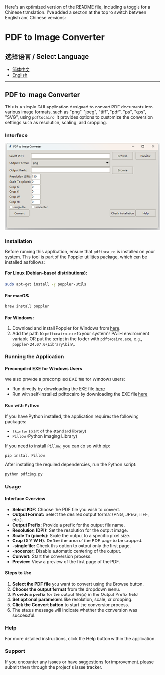 Here's an optimized version of the README file, including a toggle for a Chinese translation. I've added a section at the top to switch between English and Chinese versions:

# PDF to Image Converter

## 选择语言 / Select Language
- [简体中文](./README.md)
- [English](./README_CN.md)

---

## PDF to Image Converter

This is a simple GUI application designed to convert PDF documents into various image formats, such as "png", "jpeg", "tiff", "pdf", "ps", "eps", "SVG", using `pdftocairo`. It provides options to customize the conversion settings such as resolution, scaling, and cropping.

### Interface

![GUI](./gui.png)

### Installation

Before running this application, ensure that `pdftocairo` is installed on your system. This tool is part of the Poppler utilities package, which can be installed as follows:

#### For Linux (Debian-based distributions):

```sh
sudo apt-get install -y poppler-utils
```

#### For macOS:

```sh
brew install poppler
```

#### For Windows:

1. Download and install Poppler for Windows from [here](https://github.com/oschwartz10612/poppler-windows).
2. Add the path to `pdftocairo.exe` to your system's PATH environment variable OR put the script in the folder with `pdftocairo.exe`, e.g., `poppler-24.07.0\Library\bin\`.

### Running the Application

#### Precompiled EXE for Windows Users

We also provide a precompiled EXE file for Windows users:
- Run directly by downloading the EXE file [here](https://drive.google.com/file/d/1a6P84F-qvyc2v5DeCmNcuTUUY9fTaJpF/view?usp=sharing)
- Run with self-installed pdftocairo by downloading the EXE file [here](https://drive.google.com/file/d/1qtZq3WzbLR9wW_WrQMY2Z5A6QcnTlDUq/view?usp=sharing)

#### Run with Python

If you have Python installed, the application requires the following packages:

- `tkinter` (part of the standard library)
- `Pillow` (Python Imaging Library)

If you need to install `Pillow`, you can do so with pip:

```sh
pip install Pillow
```

After installing the required dependencies, run the Python script:

```sh
python pdf2img.py
```

### Usage

#### Interface Overview

- **Select PDF:** Choose the PDF file you wish to convert.
- **Output Format:** Select the desired output format (PNG, JPEG, TIFF, etc.).
- **Output Prefix:** Provide a prefix for the output file name.
- **Resolution (DPI):** Set the resolution for the output image.
- **Scale To (pixels):** Scale the output to a specific pixel size.
- **Crop (X Y W H):** Define the area of the PDF page to be cropped.
- **-singlefile:** Check this option to output only the first page.
- **-nocenter:** Disable automatic centering of the output.
- **Convert:** Start the conversion process.
- **Preview:** View a preview of the first page of the PDF.

#### Steps to Use

1. **Select the PDF file** you want to convert using the Browse button.
2. **Choose the output format** from the dropdown menu.
3. **Provide a prefix** for the output file(s) in the Output Prefix field.
4. **Set optional parameters** like resolution, scale, or cropping.
5. **Click the Convert button** to start the conversion process.
6. The status message will indicate whether the conversion was successful.

### Help

For more detailed instructions, click the Help button within the application.

### Support

If you encounter any issues or have suggestions for improvement, please submit them through the project's issue tracker.

